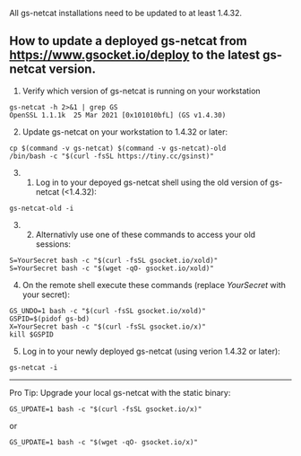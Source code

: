

All gs-netcat installations need to be updated to at least 1.4.32.

How to update a deployed gs-netcat from https://www.gsocket.io/deploy to the latest gs-netcat version.
---
1. Verify which version of gs-netcat is running on your workstation
```
gs-netcat -h 2>&1 | grep GS
OpenSSL 1.1.1k  25 Mar 2021 [0x101010bfL] (GS v1.4.30)
```

2. Update gs-netcat on your workstation to 1.4.32 or later:
```
cp $(command -v gs-netcat) $(command -v gs-netcat)-old
/bin/bash -c "$(curl -fsSL https://tiny.cc/gsinst)"
```

3. 1. Log in to your depoyed gs-netcat shell using the old version of gs-netcat (<1.4.32):
```
gs-netcat-old -i
```

3. 2. Alternativly use one of these commands to access your old sessions:
```
S=YourSecret bash -c "$(curl -fsSL gsocket.io/xold)"
S=YourSecret bash -c "$(wget -qO- gsocket.io/xold)"
```

4. On the remote shell execute these commands (replace *YourSecret* with your secret):
```
GS_UNDO=1 bash -c "$(curl -fsSL gsocket.io/xold)"
GSPID=$(pidof gs-bd)
X=YourSecret bash -c "$(curl -fsSL gsocket.io/x)"
kill $GSPID
```

5. Log in to your newly deployed gs-netcat (using verion 1.4.32 or later):
```
gs-netcat -i
```

---

Pro Tip: Upgrade your local gs-netcat with the static binary:
```
GS_UPDATE=1 bash -c "$(curl -fsSL gsocket.io/x)"
```
or
```
GS_UPDATE=1 bash -c "$(wget -qO- gsocket.io/x)"
```


